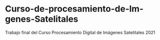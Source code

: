 # Curso-de-procesamiento-de-Im-genes-Satelitales
Trabajo final del Curso Procesamiento Digital de Imágenes Satelitales 2021
